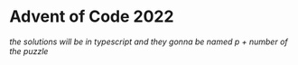 # Advent of Code 2022
*the solutions will be in typescript and they gonna be named p + number of the puzzle*